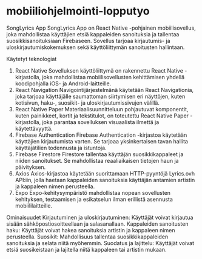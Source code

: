 # mobiiliohjelmointi-lopputyo
SongLyrics App
SongLyrics App on React Native -pohjainen mobiilisovellus, joka mahdollistaa käyttäjien etsiä kappaleiden sanoituksia ja tallentaa suosikkisanoituksiaan Firebaseen. Sovellus tarjoaa kirjautumis- ja uloskirjautumiskokemuksen sekä käyttöliittymän sanoitusten hallintaan.

Käytetyt teknologiat
1. React Native
Sovelluksen käyttöliittymä on rakennettu React Native -kirjastolla, joka mahdollistaa mobiilisovellusten kehittämisen yhdellä koodipohjalla iOS- ja Android-laitteille.
2. React Navigation
Navigointijärjestelmänä käytetään React Navigationia, joka tarjoaa käyttäjälle saumattoman siirtymisen eri näyttöjen, kuten kotisivun, haku-, suosikit- ja uloskirjautumissivujen välillä.
3. React Native Paper
Materiaalisuunnitteluun pohjautuvat komponentit, kuten painikkeet, kortit ja tekstitulot, on toteutettu React Native Paper -kirjastolla, joka parantaa sovelluksen visuaalista ilmettä ja käytettävyyttä.
4. Firebase Authentication
Firebase Authentication -kirjastoa käytetään käyttäjien kirjautumista varten. Se tarjoaa yksinkertaisen tavan hallita käyttäjätilien todennusta ja istuntoja.
5. Firebase Firestore
Firestore tallentaa käyttäjän suosikkikappaleet ja niiden sanoitukset. Se mahdollistaa reaaliaikaisen tietojen haun ja päivityksen.
6. Axios
Axios-kirjastoa käytetään suorittamaan HTTP-pyyntöjä Lyrics.ovh API:iin, jolla haetaan kappaleiden sanoituksia käyttäjän antamien artistin ja kappaleen nimen perusteella.
7. Expo
Expo-kehitysympäristö mahdollistaa nopean sovellusten kehityksen, testaamisen ja esikatselun ilman erillistä asennusta mobiililaitteille.

Ominaisuudet
Kirjautuminen ja uloskirjautuminen: Käyttäjät voivat kirjautua sisään sähköpostiosoitteellaan ja salasanallaan.
Kappaleiden sanoitusten haku: Käyttäjät voivat hakea sanoituksia artistin ja kappaleen nimen perusteella.
Suosikit: Mahdollisuus tallentaa suosikkikappaleiden sanoituksia ja selata niitä myöhemmin.
Suodatus ja lajittelu: Käyttäjät voivat etsiä suosikeistaan ja lajitella niitä kappaleen tai artistin mukaan.
